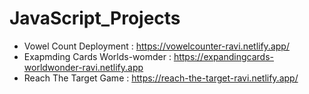 # JavaScript_Projects
* Vowel Count Deployment : https://vowelcounter-ravi.netlify.app/
* Exapmding Cards Worlds-womder : https://expandingcards-worldwonder-ravi.netlify.app
* Reach The Target Game : https://reach-the-target-ravi.netlify.app/
